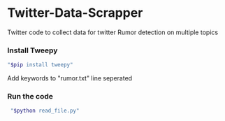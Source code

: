 # Twitter-Data-Scrapper

Twitter code to collect data for twitter Rumor detection on multiple topics

### Install Tweepy 
```bash
"$pip install tweepy"
```

Add keywords to "rumor.txt" line seperated

### Run the code

```bash
 "$python read_file.py"
```

